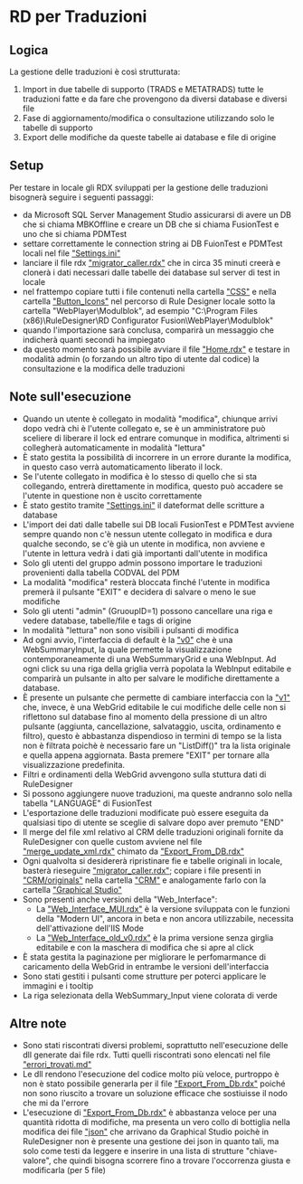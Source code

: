 # RD per Traduzioni

## Logica 
La gestione delle traduzioni è così strutturata:
1. Import in due tabelle di supporto (TRADS e METATRADS) tutte le traduzioni fatte e da fare che provengono da diversi database e diversi file
2. Fase di aggiornamento/modifica o consultazione utilizzando solo le tabelle di supporto
3. Export delle modifiche da queste tabelle ai database e file di origine 

## Setup
Per testare in locale gli RDX sviluppati per la gestione delle traduzioni bisognerà seguire i seguenti passaggi:
- da Microsoft SQL Server Management Studio assicurarsi di avere un DB che si chiama MBKOffline e creare un DB che si chiama FusionTest e uno che si chiama PDMTest
- settare correttamente le connection string ai DB FuionTest e PDMTest locali nel file ["Settings.ini"](Settings.ini)
- lanciare il file rdx ["migrator_caller.rdx"](migrator_caller.rdx) che in circa 35 minuti creerà e clonerà i dati necessari dalle tabelle dei database sul server di test in locale
- nel frattempo copiare tutti i file contenuti nella cartella ["CSS"](CSS/) e nella cartella ["Button_Icons"](Button_Icons/) nel percorso di Rule Designer locale sotto la cartella "WebPlayer\Modulblok", ad esempio "C:\Program Files (x86)\RuleDesigner\RD Configurator Fusion\WebPlayer\Modulblok"
- quando l'importazione sarà conclusa, comparirà un messaggio che indicherà quanti secondi ha impiegato
- da questo momento sarà possibile avviare il file ["Home.rdx"](Home.rdx) e testare in modalità admin (o forzando un altro tipo di utente dal codice) la consultazione e la modifica delle traduzioni

## Note sull'esecuzione
- Quando un utente è collegato in modalità "modifica", chiunque arrivi dopo vedrà chi è l'utente collegato e, se è un amministratore può sceliere di liberare il lock ed entrare comunque in modifica, altrimenti  si collegherà automaticamente in modalità "lettura"
- È stato gestita la possibilità di incorrere in un errore durante la modifica, in questo caso verrà automaticamento liberato il lock.
- Se l'utente collegato in modifica è lo stesso di quello che si sta collegando, entrerà direttamente in modifica, questo può accadere se l'utente in questione non è uscito correttamente
- È stato gestito tramite ["Settings.ini"](Settings.ini) il dateformat delle scritture a database
- L'import dei dati dalle tabelle sui DB locali FusionTest e PDMTest  avviene sempre quando non c'è nessun utente collegato in modifica e dura qualche secondo, se c'è già un utente in modifica, non avviene e l'utente in lettura vedrà i dati già importanti dall'utente in modifica
- Solo gli utenti del gruppo admin possono importare le traduzioni provenienti dalla tabella CODVAL del PDM
- La modalità "modifica" resterà bloccata finché l'utente in modifica premerà il pulsante "EXIT" e decidera di salvare o meno le sue modifiche
- Solo gli utenti "admin" (GruoupID=1) possono cancellare una riga e vedere database, tabelle/file e tags di origine 
- In modalità "lettura" non sono visibili i pulsanti di modifica
- Ad ogni avvio, l'interfaccia di default è la ["v0"](Web_Interface_v0.rdx) che è una WebSummaryInput, la quale permette la visualizzazione contemporaneamente di una WebSummaryGrid e una WebInput. Ad ogni click su una riga della griglia verrà popolata la WebInput editabile e comparirà un pulsante in alto per salvare le modifiche direttamente a database.
- È presente un pulsante che permette di cambiare interfaccia con la ["v1"](Web_Interface_v1.rdx) che, invece, è una WebGrid editabile le cui modifiche delle celle non si riflettono sul database fino al momento della pressione di un altro pulsante (aggiunta, cancellazione, salvataggio, uscita, ordinamento e filtro), questo è abbastanza dispendioso in termini di tempo se la lista non è filtrata poichè è necessario fare un "ListDiff()" tra la lista originale e quella appena aggiornata. Basta premere "EXIT" per tornare alla visualizzazione predefinita.
- Filtri e ordinamenti della WebGrid avvengono sulla stuttura dati di RuleDesigner
- Si possono aggiungere nuove traduzioni, ma queste andranno solo nella tabella "LANGUAGE" di FusionTest
- L'esportazione delle traduzioni modificate può essere eseguita da qualsiasi tipo di utente se sceglie di salvare dopo aver premuto "END" 
- Il merge del file xml relativo al CRM delle traduzioni originali fornite da RuleDesigner con quelle custom avviene nel file ["merge_update_xml.rdx"](merge_update_xml.rdx) chimato da ["Export_From_DB.rdx"](Export_From_DB.rdx)
- Ogni qualvolta si desidererà ripristinare fie e tabelle originali in locale, basterà rieseguire ["migrator_caller.rdx"](migrator_caller.rdx); copiare i file presenti in ["CRM/originals"](CRM/originals/) nella cartella ["CRM"](CRM/) e analogamente farlo con la cartella ["Graphical Studio"](Graphical%20Studio/)
- Sono presenti anche versioni della "Web_Interface":
  - La ["Web_Interface_MUI.rdx"](Web_Interface_MUI.rdx) è la versione sviluppata con le funzioni della "Modern UI", ancora in beta e non ancora utilizzabile, necessita dell'attivazione dell'IIS Mode
  - La ["Web_Interface_old_v0.rdx"](Web_Interface_old_v0.rdx) è la prima versione senza girglia editabile e con la maschera di modifica che si apre al click
- È stata gestita la paginazione per migliorare le perfomarmance di caricamento della WebGrid in entrambe le versioni dell'interfaccia
- Sono stati gestiti i pulsanti come strutture per poterci applicare le immagini e i tooltip
- La riga selezionata della WebSummary_Input viene colorata di verde
  

## Altre note
- Sono stati riscontrati diversi problemi, soprattutto nell'esecuzione delle dll generate dai file rdx. Tutti quelli riscontrati sono elencati nel file ["errori_trovati.md"](errori_trovati.md)
- Le dll rendono l'esecuzione del codice molto più veloce, purtroppo è non è stato possibile generarla per il file ["Export_From_Db.rdx"](Export_From_Db.rdx) poiché non sono riuscito a trovare un soluzione efficace che sostiuisse il nodo che mi da l'errore
- L'esecuzione di ["Export_From_Db.rdx"](Export_From_Db.rdx) è abbastanza veloce per una quantità ridotta di modifiche, ma presenta un vero collo di bottiglia nella modifica dei file ["json"](Graphical%20Studio/) che arrivano da Graphical Studio poichè in RuleDesigner non è presente una gestione dei json in quanto tali, ma solo come testi da leggere e inserire in una lista di strutture "chiave-valore", che quindi bisogna scorrere fino a trovare l'occorrenza giusta e modificarla (per 5 file) 
